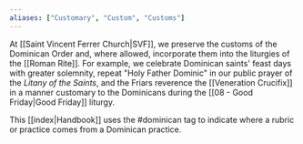 ```yaml
---
aliases: ["Customary", "Custom", "Customs"]
---
```

At [[Saint Vincent Ferrer Church|SVF]], we preserve the customs of the Dominican Order and, where allowed, incorporate them into the liturgies of the [[Roman Rite]]. For example, we celebrate Dominican saints' feast days with greater solemnity, repeat "Holy Father Dominic" in our public prayer of the _Litany of the Saints_, and the Friars reverence the [[Veneration Crucifix]] in a manner customary to the Dominicans during the [[08 - Good Friday|Good Friday]] liturgy.

This [[index|Handbook]] uses the #dominican tag to indicate where a rubric or practice comes from a Dominican practice.